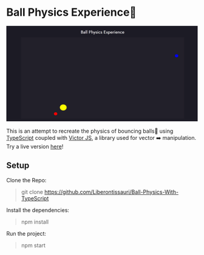 # Ball Physics Experience:volleyball:

![img](preview.gif)

This is an attempt to recreate the physics of bouncing balls:basketball: using [TypeScript](https://github.com/microsoft/TypeScript) coupled with [Victor JS](https://github.com/maxkueng/victor), a library used for vector 	:arrow_right: manipulation.<br>
Try a live version [here](google.com)!

## Setup
Clone the Repo:
>git clone https://github.com/Liberontissauri/Ball-Physics-With-TypeScript

Install the dependencies:
>npm install

Run the project:
>npm start
